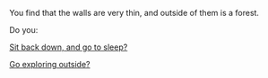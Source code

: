 You find that the walls are very thin, and outside of them is a forest.

Do you:

[Sit back down, and go to sleep?](../sleep/more-sleep/more-sleep.md)

[Go exploring outside?](../explore-outside/explore-outside.md)